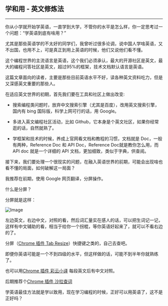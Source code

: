 ## 学和用 - 英文修炼法

---

你从小学就开始学英语，一直学到大学，不管你的水平是怎么样，你一定思考过一个问题：“学英语到底有啥用？”

尤其是那些英语学的不太好的同学们，我曾听过很多论调，说中国人学啥英语，又不出国，也用不上，可是真正到用上英语的时候，他们又说他们看不懂。

这个编程世界的主流语言是英语，这个我们必须承认，最大的开源社区是英文，最大的编程问答社区是英文，超过95%的框架，技术文档默认语言是英语。

这篇文章面向的读者，主要是那些目前英语水平不好，读各种英文资料吃力，但是又深感英文重要的那些人。

在适应英文世界的初期，首先我们要在工具和社区上做出改变:

- 搜索编程类问题时，放弃中文搜索引擎（尤其是百度），改用英文搜索引擎，国内有 bing 国际版，科学上网可行的话，用 Google。

- 多进入英文编程社区活动，比如 Github，它本身是个英文社区，如果你经常逛的话，自然就熟了。

- 学框架和技术的时候，养成上官网看文档和教程的习惯，文档就是 Doc，一般有两种，Reference Doc 和 API Doc，Reference Doc就是教你怎么用，而 API doc 就是一个详细的 API 文档，更加细致，类似于字典，供查阅。

接下来，我们要处理一个很现实的问题，在融入英语世界的前期，可能会出现啥也看不懂的局面，如何破解这一局面？

我推荐在前期，使用 Google 网页翻译，分屏操作。

什么是分屏？

分屏就是这样：

![Image](../../img/ScreenSplit.png)

左边英文，右边中文，对照的看，然后词汇量实在感人的话，可以把生词记一记，这样有中文辅助的看，相当于给你一个拐棍，等你英语好起来了，就可以不看右边的了。

分屏（[Chrome 插件 Tab Resize](https://chrome.google.com/webstore/detail/tab-resize-split-screen-l/bkpenclhmiealbebdopglffmfdiilejc)）快捷键之类的，自己去查吧。

即便你英语可能是一个不到四级的水平，但这样做的话，可能不到半年你就熟练了。

也可以用[Chrome 插件 彩云小译](https://chrome.google.com/webstore/detail/lingocloud-web-translatio/jmpepeebcbihafjjadogphmbgiffiajh) 每段英文后有中文对照。


后期推荐个[Chrome 插件 沙拉查词](https://chrome.google.com/webstore/detail/%E6%B2%99%E6%8B%89%E6%9F%A5%E8%AF%8D-%E8%81%9A%E5%90%88%E8%AF%8D%E5%85%B8%E5%88%92%E8%AF%8D%E7%BF%BB%E8%AF%91/cdonnmffkdaoajfknoeeecmchibpmkmg)

学英语最佳方法就是学以致用，现在学习编程的时候，正好可以用英语了，这不是正好吗？
